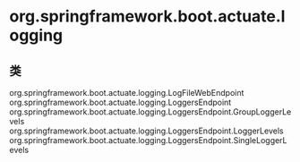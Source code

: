 # org.springframework.boot.actuate.logging

## 类

org.springframework.boot.actuate.logging.LogFileWebEndpoint
org.springframework.boot.actuate.logging.LoggersEndpoint
org.springframework.boot.actuate.logging.LoggersEndpoint.GroupLoggerLevels
org.springframework.boot.actuate.logging.LoggersEndpoint.LoggerLevels
org.springframework.boot.actuate.logging.LoggersEndpoint.SingleLoggerLevels




